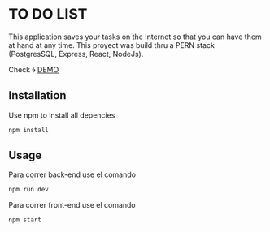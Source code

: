 # TO DO LIST

This application saves your tasks on the Internet so that you can have them at hand at any time. This proyect was build thru a PERN stack (PostgresSQL, Express, React, NodeJs).

Check 
🌀 [DEMO](https://task-list-bay-eight.vercel.app/)

## Installation

Use npm to install all depencies

```bash
npm install
```

## Usage
Para correr back-end use el comando

```bash
npm run dev
```

Para correr front-end use el comando

```bash
npm start
```

